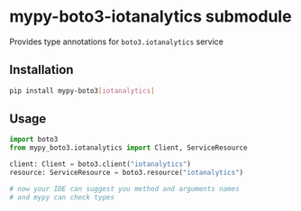 # mypy-boto3-iotanalytics submodule

Provides type annotations for `boto3.iotanalytics` service

## Installation

```bash
pip install mypy-boto3[iotanalytics]
```

## Usage

```python
import boto3
from mypy_boto3.iotanalytics import Client, ServiceResource

client: Client = boto3.client("iotanalytics")
resource: ServiceResource = boto3.resource("iotanalytics")

# now your IDE can suggest you method and arguments names
# and mypy can check types
```

